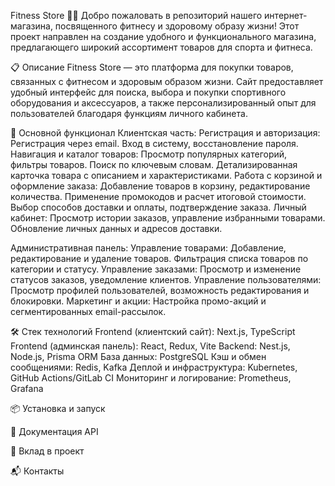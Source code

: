 Fitness Store 🏋️‍♂️ Добро пожаловать в репозиторий нашего интернет-магазина, посвященного фитнесу и здоровому образу жизни! Этот проект направлен на создание удобного и функционального магазина, предлагающего широкий ассортимент товаров для спорта и фитнеса.

📋 Описание Fitness Store — это платформа для покупки товаров, связанных с фитнесом и здоровым образом жизни. Сайт предоставляет удобный интерфейс для поиска, выбора и покупки спортивного оборудования и аксессуаров, а также персонализированный опыт для пользователей благодаря функциям личного кабинета.

🚀 Основной функционал 
Клиентская часть: 
Регистрация и авторизация: Регистрация через email. Вход в систему, восстановление пароля.
Навигация и каталог товаров: Просмотр популярных категорий, фильтры товаров. Поиск по ключевым словам. Детализированная карточка товара с описанием и характеристиками. 
Работа с корзиной и оформление заказа: Добавление товаров в корзину, редактирование количества. Применение промокодов и расчет итоговой стоимости. Выбор способов доставки и оплаты, подтверждение заказа. 
Личный кабинет: Просмотр истории заказов, управление избранными товарами. Обновление личных данных и адресов доставки.

Административная панель: 
Управление товарами: Добавление, редактирование и удаление товаров. Фильтрация списка товаров по категории и статусу. 
Управление заказами: Просмотр и изменение статусов заказов, уведомление клиентов. 
Управление пользователями: Просмотр профилей пользователей, возможность редактирования и блокировки. 
Маркетинг и акции: Настройка промо-акций и сегментированных email-рассылок.

🛠️ Стек технологий Frontend (клиентский сайт): Next.js, TypeScript Frontend (админская панель): React, Redux, Vite Backend: Nest.js, Node.js, Prisma ORM База данных: PostgreSQL Кэш и обмен сообщениями: Redis, Kafka Деплой и инфраструктура: Kubernetes, GitHub Actions/GitLab CI Мониторинг и логирование: Prometheus, Grafana

📦 Установка и запуск

📄 Документация API

🤝 Вклад в проект

📬 Контакты
